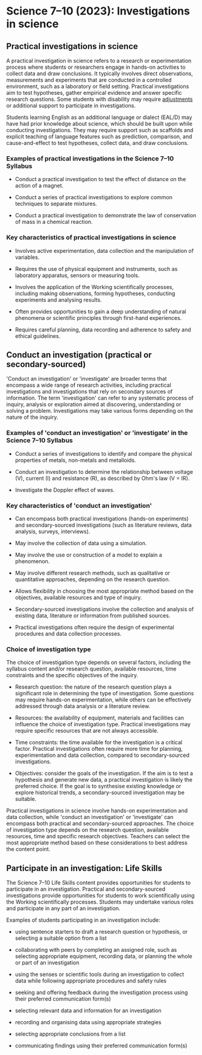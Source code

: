 # Science 7–10 (2023): Investigations in science

## Practical investigations in science

A practical investigation in science refers to a research or experimentation process where students or researchers engage in hands-on activities to collect data and draw conclusions. It typically involves direct observations, measurements and experiments that are conducted in a controlled environment, such as a laboratory or field setting. Practical investigations aim to test hypotheses, gather empirical evidence and answer specific research questions. Some students with disability may require [adjustments](https://educationstandards.nsw.edu.au/wps/portal/nesa/k-10/diversity-in-learning/special-education/adjustments) or additional support to participate in investigations.

Students learning English as an additional language or dialect (EAL/D) may have had prior knowledge about science, which should be built upon while conducting investigations. They may require support such as scaffolds and explicit teaching of language features such as prediction, comparison, and cause-and-effect to test hypotheses, collect data, and draw conclusions.

### Examples of practical investigations in the Science 7–10 Syllabus

-   Conduct a practical investigation to test the effect of distance on the action of a magnet.

-   Conduct a series of practical investigations to explore common techniques to separate mixtures.

-   Conduct a practical investigation to demonstrate the law of conservation of mass in a chemical reaction.

### Key characteristics of practical investigations in science

-   Involves active experimentation, data collection and the manipulation of variables.

-   Requires the use of physical equipment and instruments, such as laboratory apparatus, sensors or measuring tools.

-   Involves the application of the Working scientifically processes, including making observations, forming hypotheses, conducting experiments and analysing results.

-   Often provides opportunities to gain a deep understanding of natural phenomena or scientific principles through first-hand experiences.

-   Requires careful planning, data recording and adherence to safety and ethical guidelines.

## Conduct an investigation (practical or secondary-sourced)

'Conduct an investigation' or 'investigate' are broader terms that encompass a wide range of research activities, including practical investigations and investigations that rely on secondary sources of information. The term 'investigation' can refer to any systematic process of inquiry, analysis or exploration aimed at discovering, understanding or solving a problem. Investigations may take various forms depending on the nature of the inquiry.

### Examples of 'conduct an investigation' or 'investigate' in the Science 7–10 Syllabus

-   Conduct a series of investigations to identify and compare the physical properties of metals, non-metals and metalloids.

-   Conduct an investigation to determine the relationship between voltage (V), current (I) and resistance (R), as described by Ohm's law (V = IR).

-   Investigate the Doppler effect of waves.

### Key characteristics of 'conduct an investigation'

-   Can encompass both practical investigations (hands-on experiments) and secondary-sourced investigations (such as literature reviews, data analysis, surveys, interviews).

-   May involve the collection of data using a simulation.

-   May involve the use or construction of a model to explain a phenomenon.

-   May involve different research methods, such as qualitative or quantitative approaches, depending on the research question.

-   Allows flexibility in choosing the most appropriate method based on the objectives, available resources and type of inquiry.

-   Secondary-sourced investigations involve the collection and analysis of existing data, literature or information from published sources.

-   Practical investigations often require the design of experimental procedures and data collection processes.

### Choice of investigation type

The choice of investigation type depends on several factors, including the syllabus content and/or research question, available resources, time constraints and the specific objectives of the inquiry.

-   Research question: the nature of the research question plays a significant role in determining the type of investigation. Some questions may require hands-on experimentation, while others can be effectively addressed through data analysis or a literature review.

-   Resources: the availability of equipment, materials and facilities can influence the choice of investigation type. Practical investigations may require specific resources that are not always accessible.

-   Time constraints: the time available for the investigation is a critical factor. Practical investigations often require more time for planning, experimentation and data collection, compared to secondary-sourced investigations.

-   Objectives: consider the goals of the investigation. If the aim is to test a hypothesis and generate new data, a practical investigation is likely the preferred choice. If the goal is to synthesise existing knowledge or explore historical trends, a secondary-sourced investigation may be suitable.

Practical investigations in science involve hands-on experimentation and data collection, while 'conduct an investigation' or 'investigate' can encompass both practical and secondary-sourced approaches. The choice of investigation type depends on the research question, available resources, time and specific research objectives. Teachers can select the most appropriate method based on these considerations to best address the content point.

## Participate in an investigation: Life Skills

The Science 7–10 Life Skills content provides opportunities for students to participate in an investigation. Practical and secondary-sourced investigations provide opportunities for students to work scientifically using the Working scientifically processes. Students may undertake various roles and participate in any part of an investigation.

Examples of students participating in an investigation include:

-   using sentence starters to draft a research question or hypothesis, or selecting a suitable option from a list

-   collaborating with peers by completing an assigned role, such as selecting appropriate equipment, recording data, or planning the whole or part of an investigation

-   using the senses or scientific tools during an investigation to collect data while following appropriate procedures and safety rules

-   seeking and offering feedback during the investigation process using their preferred communication form(s)

-   selecting relevant data and information for an investigation

-   recording and organising data using appropriate strategies

-   selecting appropriate conclusions from a list

-   communicating findings using their preferred communication form(s)
